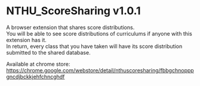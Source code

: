 # NTHU_ScoreSharing v1.0.1

A browser extension that shares score distributions.  
You will be able to see score distributions of curriculums if anyone with this extension has it.  
In return, every class that you have taken will have its score distribution submitted to the shared database.  

Available at chrome store: https://chrome.google.com/webstore/detail/nthuscoresharing/fbbgchnopppgncdjbckkjehfchncghdf
